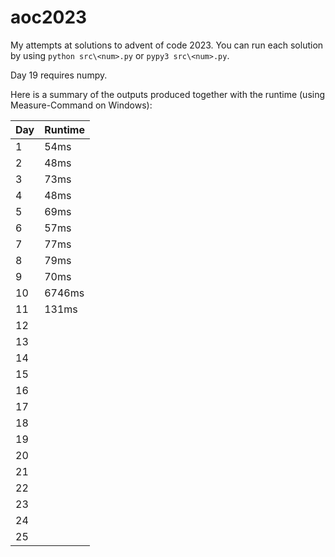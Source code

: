 # aoc2023
My attempts at solutions to advent of code 2023. You can run each solution by using `python src\<num>.py` or `pypy3 src\<num>.py`.

Day 19 requires numpy.

Here is a summary of the outputs produced together with the runtime (using Measure-Command on Windows):

| Day | Runtime      |
|-----|--------------|
| 1   | 54ms |
| 2   | 48ms |
| 3   | 73ms |
| 4   | 48ms |
| 5   | 69ms |
| 6   | 57ms |
| 7   | 77ms |
| 8   | 79ms |
| 9   | 70ms |
| 10  | 6746ms |
| 11  | 131ms |
| 12  |  |
| 13  |  |
| 14  |  |
| 15  |  |
| 16  |  |
| 17  |  |
| 18  |  |
| 19  |  |
| 20  |  |
| 21  |  |
| 22  |  |
| 23  |  |
| 24  |  |
| 25  |  |